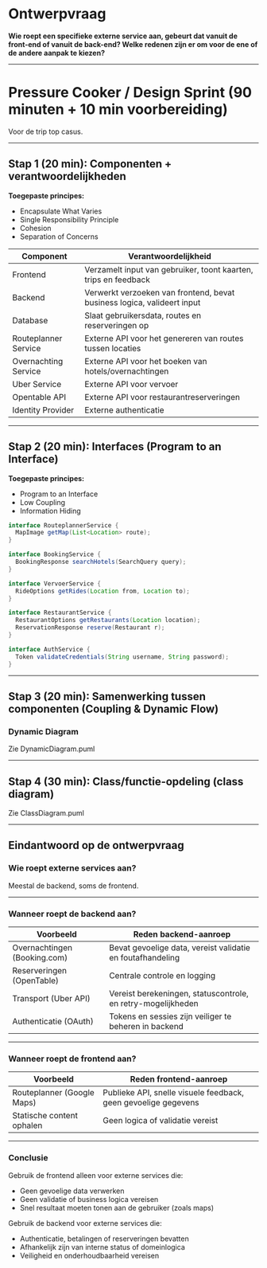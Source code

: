 # Ontwerpvraag
**Wie roept een specifieke externe service aan, gebeurt dat vanuit de front-end of vanuit de back-end? Welke redenen zijn er om voor de ene of de andere aanpak te kiezen?**

---

# Pressure Cooker / Design Sprint (90 minuten + 10 min voorbereiding)
Voor de trip top casus.

---

## Stap 1 (20 min): Componenten + verantwoordelijkheden
**Toegepaste principes:**
- Encapsulate What Varies
- Single Responsibility Principle
- Cohesion
- Separation of Concerns

| Component            | Verantwoordelijkheid                                                    |
|----------------------|-------------------------------------------------------------------------|
| Frontend             | Verzamelt input van gebruiker, toont kaarten, trips en feedback         |
| Backend              | Verwerkt verzoeken van frontend, bevat business logica, valideert input |
| Database             | Slaat gebruikersdata, routes en reserveringen op                        |
| Routeplanner Service | Externe API voor het genereren van routes tussen locaties               |
| Overnachting Service | Externe API voor het boeken van hotels/overnachtingen                   |
| Uber Service         | Externe API voor vervoer                                                |
| Opentable API        | Externe API voor restaurantreserveringen                                |
| Identity Provider    | Externe authenticatie                                                   |

---

## Stap 2 (20 min): Interfaces (Program to an Interface)
**Toegepaste principes:**
- Program to an Interface
- Low Coupling
- Information Hiding

```java
interface RouteplannerService {
  MapImage getMap(List<Location> route);
}

interface BookingService {
  BookingResponse searchHotels(SearchQuery query);
}

interface VervoerService {
  RideOptions getRides(Location from, Location to);
}

interface RestaurantService {
  RestaurantOptions getRestaurants(Location location);
  ReservationResponse reserve(Restaurant r);
}

interface AuthService {
  Token validateCredentials(String username, String password);
}
```

---

## Stap 3 (20 min): Samenwerking tussen componenten (Coupling & Dynamic Flow)

### Dynamic Diagram 

Zie DynamicDiagram.puml

---

## Stap 4 (30 min): Class/functie-opdeling (class diagram)

Zie ClassDiagram.puml

---

## Eindantwoord op de ontwerpvraag

### Wie roept externe services aan?
Meestal de backend, soms de frontend.

---

### Wanneer roept de backend aan?

| Voorbeeld                      | Reden backend-aanroep                                               |
|--------------------------------|----------------------------------------------------------------------|
| Overnachtingen (Booking.com)   | Bevat gevoelige data, vereist validatie en foutafhandeling          |
| Reserveringen (OpenTable)      | Centrale controle en logging                                        |
| Transport (Uber API)           | Vereist berekeningen, statuscontrole, en retry-mogelijkheden        |
| Authenticatie (OAuth)          | Tokens en sessies zijn veiliger te beheren in backend               |

---

### Wanneer roept de frontend aan?

| Voorbeeld                  | Reden frontend-aanroep                                               |
|----------------------------|----------------------------------------------------------------------|
| Routeplanner (Google Maps) | Publieke API, snelle visuele feedback, geen gevoelige gegevens       |
| Statische content ophalen  | Geen logica of validatie vereist                                     |

---

### Conclusie

Gebruik de frontend alleen voor externe services die:
- Geen gevoelige data verwerken
- Geen validatie of business logica vereisen
- Snel resultaat moeten tonen aan de gebruiker (zoals maps)

Gebruik de backend voor externe services die:
- Authenticatie, betalingen of reserveringen bevatten
- Afhankelijk zijn van interne status of domeinlogica
- Veiligheid en onderhoudbaarheid vereisen
